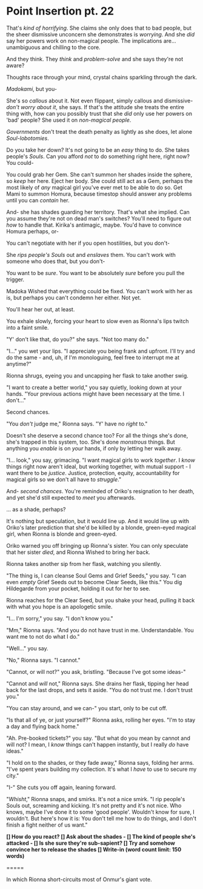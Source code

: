 # Point Insertion pt. 22

That's *kind of horrifying*. She claims she only does that to bad people, but the sheer dismissive unconcern she demonstrates is *worrying*. And she *did* say her powers work on non-magical people. The implications are... unambiguous and chilling to the core.

And they think. They *think* and *problem-solve* and she says they're not aware?

Thoughts race through your mind, crystal chains sparkling through the dark.

*Madokami*, but you-

She's so *callous* about it. Not even flippant, simply callous and dismissive- *don't worry about it*, she says. If that's the attitude she treats the entire thing with, how can you possibly trust that she *did* only use her powers on 'bad' people? She used it on *non-magical people*.

*Governments* don't treat the death penalty as lightly as she does, let alone *Soul-lobotomies*.

Do you take her down? It's not going to be an *easy* thing to do. She takes people's *Souls*. Can you afford *not* to do something right here, right now? You could-

You could grab her Gem. She can't summon her shades inside the sphere, so *keep* her here. Eject her body. She could still act as a Gem, perhaps the most likely of *any* magical girl you've ever met to be able to do so. Get Mami to summon Homura, because timestop should answer any problems until you can *contain* her.

And- she has shades guarding her territory. That's what she implied. Can you assume they're not on dead man's switches? You'll need to figure out *how* to handle that. Kirika's antimagic, maybe. You'd have to convince Homura perhaps, or-

You can't negotiate with her if you open hostilities, but you don't-

She *rips people's Souls* out and *enslaves* them. You can't work with someone who does that, but you don't-

You want to be *sure*. You want to be absolutely *sure* before you pull the trigger.

Madoka Wished that everything could be fixed. You can't work with her as is, but perhaps you can't condemn her either. Not yet.

You'll hear her out, at least.

You exhale slowly, forcing your heart to slow even as Rionna's lips twitch into a faint smile.

"Y' don't like that, do you?" she says. "Not too many do."

"I..." you wet your lips. "I appreciate you being frank and upfront. I'll try and do the same - and, uh, if I'm monologuing, feel free to interrupt me at anytime?"

Rionna shrugs, eyeing you and uncapping her flask to take another swig.

"I want to create a better world," you say quietly, looking down at your hands. "Your previous actions might have been necessary at the time. I don't..."

Second chances.

"You *don't* judge me," Rionna says. "Y' have no *right* to."

Doesn't she deserve a second chance too? For all the things she's done, she's trapped in this system, too. She's done *monstrous* things. But anything you *enable* is on *your* hands, if only by letting her walk away.

"I... look," you say, grimacing. "I want magical girls to work *together*. I *know* things right now aren't ideal, but working together, with mutual support - I want there to be *justice*. Justice, protection, equity, accountability for magical girls so we don't all have to *struggle*."

And- *second chances*. You're reminded of Oriko's resignation to her death, and yet she'd still expected to *meet* you afterwards.

... as a shade, perhaps?

It's nothing but speculation, but it would line up. And it would line up with Oriko's later prediction that she'd be killed by a blonde, green-eyed magical girl, when Rionna is blonde and green-eyed.

Oriko warned you off bringing up Rionna's sister. You can only speculate that her sister *died*, and Rionna Wished to bring her back.

Rionna takes another sip from her flask, watching you silently.

"The thing is, I can cleanse Soul Gems and Grief Seeds," you say. "I can even *empty* Grief Seeds out to become Clear Seeds, like this." You dig Hildegarde from your pocket, holding it out for her to see.

Rionna reaches for the Clear Seed, but you shake your head, pulling it back with what you hope is an apologetic smile.

"I... I'm sorry," you say. "I don't know you."

"Mm," Rionna says. "And you do not have trust in me. Understandable. You want me to not do what I do."

"Well..." you say.

"No," Rionna says. "I cannot."

"Cannot, or will not?" you ask, bristling. "Because I've got some ideas-"

"Cannot and *will* not," Rionna says. She drains her flask, tipping her head back for the last drops, and sets it aside. "You do not trust me. I don't trust you."

"You can stay around, and we can-" you start, only to be cut off.

"Is that all of ye, or just yourself?" Rionna asks, rolling her eyes. "I'm to stay a day and flying back home."

"Ah. Pre-booked tickets?" you say. "But what do you mean by cannot and will not? I mean, I *know* things can't happen instantly, but I really *do* have ideas."

"I hold on to the shades, or they fade away," Rionna says, folding her arms. "I've spent years building my collection. It's what I *have* to use to secure my city."

"I-" She cuts you off again, leaning forward.

"*Whisht*," Rionna snaps, and smirks. It's not a nice smirk. "I rip people's Souls out, screaming and kicking. It's not pretty and it's not nice. Who knows, maybe I've done it to some 'good people'. Wouldn't know for sure, I wouldn't. But here's how it is: You don't tell me how to do things, and I don't finish a fight neither of us want."

**\[] How do you react?
\[] Ask about the shades
\- \[] The kind of people she's attacked
\- \[] Is she sure they're sub-sapient?
\[] Try and somehow convince her to release the shades
\[] Write-in (word count limit: 150 words)**

\=====​

In which Rionna short-circuits most of Onmur's giant vote.
